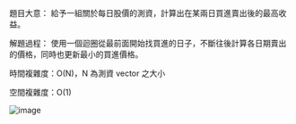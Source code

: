 題目大意：
給予一組關於每日股價的測資，計算出在某兩日買進賣出後的最高收益。


解題過程：
使用一個迴圈從最前面開始找買進的日子，不斷往後計算各日期賣出的價格，同時也更新最小的買進價格。

時間複雜度：O(N)，N 為測資 vector 之大小

空間複雜度：O(1)


![image](https://github.com/00757129/Leetcode/assets/58520935/1b5af409-86f3-46a9-9784-6559e344dafb)
